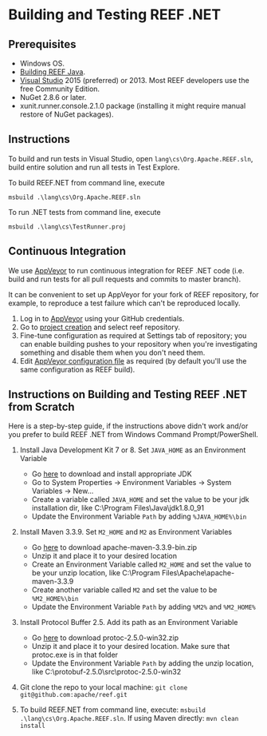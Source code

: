 <!--
Licensed to the Apache Software Foundation (ASF) under one
or more contributor license agreements.  See the NOTICE file
distributed with this work for additional information
regarding copyright ownership.  The ASF licenses this file
to you under the Apache License, Version 2.0 (the
"License"); you may not use this file except in compliance
with the License.  You may obtain a copy of the License at

http://www.apache.org/licenses/LICENSE-2.0

Unless required by applicable law or agreed to in writing,
software distributed under the License is distributed on an
"AS IS" BASIS, WITHOUT WARRANTIES OR CONDITIONS OF ANY
KIND, either express or implied.  See the License for the
specific language governing permissions and limitations
under the License.
-->

Building and Testing REEF .NET
==================

Prerequisites
-------------

  * Windows OS.
  * [Building REEF Java](../java/BUILD.md).
  * [Visual Studio](http://www.visualstudio.com) 2015 (preferred) or 2013. Most REEF developers use the free Community Edition.
  * NuGet 2.8.6 or later.
  * xunit.runner.console.2.1.0 package (installing it might require manual restore of NuGet packages).


Instructions
------------

To build and run tests in Visual Studio, open `lang\cs\Org.Apache.REEF.sln`, build entire solution and run all tests in Test Explore.

To build REEF.NET from command line, execute

    msbuild .\lang\cs\Org.Apache.REEF.sln

To run .NET tests from command line, execute

    msbuild .\lang\cs\TestRunner.proj

Continuous Integration
------------

We use [AppVeyor](https://www.appveyor.com/) to run continuous integration for REEF .NET code (i.e. build and run tests
for all pull requests and commits to master branch).

It can be convenient to set up AppVeyor for your fork of REEF repository, for example, to reproduce a test failure which
can't be reproduced locally.

1. Log in to [AppVeyor](https://ci.appveyor.com/) using your GitHub credentials.
2. Go to [project creation](https://ci.appveyor.com/projects/new) and select reef repository.
3. Fine-tune configuration as required at Settings tab of repository; you can enable building pushes to your repository
   when you're investigating something and disable them when you don't need them.
4. Edit [AppVeyor configuration file](../../appveyor.yml) as required (by default you'll use the same configuration as REEF build).

Instructions on Building and Testing REEF .NET from Scratch
------------

Here is a step-by-step guide, if the instructions above didn't work and/or you prefer to build REEF .NET from Windows Command Prompt/PowerShell.

1. Install Java Development Kit 7 or 8. Set `JAVA_HOME` as an Environment Variable
    * Go [here](http://www.oracle.com/technetwork/java/javase/downloads) to download and install appropriate JDK
    * Go to System Properties -> Environment Variables -> System Variables -> New...
    * Create a variable called `JAVA_HOME` and set the value to be your jdk installation dir, like C:\Program Files\Java\jdk1.8.0_91
    * Update the Environment Variable `Path` by adding `%JAVA_HOME%\bin`

2. Install Maven 3.3.9. Set `M2_HOME` and `M2` as Environment Variables
    * Go [here](https://archive.apache.org/dist/maven/maven-3/3.3.9/binaries/) to download apache-maven-3.3.9-bin.zip
    * Unzip it and place it to your desired location
    * Create an Environment Variable called `M2_HOME` and set the value to be your unzip location, like C:\Program Files\Apache\apache-maven-3.3.9
    * Create another variable called `M2` and set the value to be `%M2_HOME%\bin`
    * Update the Environment Variable `Path` by adding `%M2%` and `%M2_HOME%`

3. Install Protocol Buffer 2.5. Add its path as an Environment Variable
    * Go [here](https://github.com/google/protobuf/releases/tag/v2.5.0) to download protoc-2.5.0-win32.zip
    * Unzip it and place it to your desired location. Make sure that protoc.exe is in that folder
    * Update the Environment Variable `Path` by adding the unzip location, like C:\protobuf-2.5.0\src\protoc-2.5.0-win32

4. Git clone the repo to your local machine: `git clone git@github.com:apache/reef.git`

5. To build REEF.NET from command line, execute: `msbuild .\lang\cs\Org.Apache.REEF.sln`. If using Maven directly: `mvn clean install`
